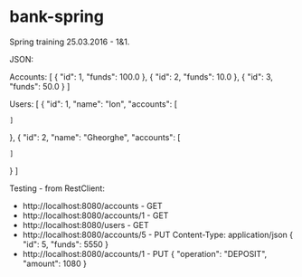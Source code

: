 # bank-spring
Spring training 25.03.2016 - 1&1.

JSON:

Accounts:
[
  {
    "id": 1,
    "funds": 100.0
  },
  {
    "id": 2,
    "funds": 10.0
  },
  {
    "id": 3,
    "funds": 50.0
  }
]

Users:
[
  {
    "id": 1,
    "name": "Ion",
    "accounts": [

    ]
  },
  {
    "id": 2,
    "name": "Gheorghe",
    "accounts": [

    ]
  }
]

Testing - from RestClient:
 - http://localhost:8080/accounts - GET
 - http://localhost:8080/accounts/1 - GET
 - http://localhost:8080/users - GET
 - http://localhost:8080/accounts/5 - PUT
 Content-Type: application/json
 {
         "id": 5,
         "funds": 5550
     }
 - http://localhost:8080/accounts/1 - PUT
{
  "operation": "DEPOSIT",
  "amount": 1080
}
